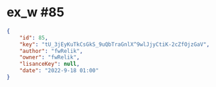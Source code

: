 
# ex_w #85
                
```JSON
{
    "id": 85,
    "key": "tU_3jEyKuTkCsGkS_9uQbTraGnlX^9wlJjyCtiK-2cZfOjzGaV",
    "author": "fwRelik",
    "owner": "fwRelik",
    "lisanceKey": null,
    "date": "2022-9-18 01:00"
}
```
